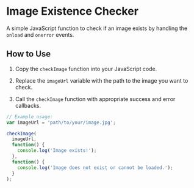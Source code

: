 # Image Existence Checker 

A simple JavaScript function to check if an image exists by handling the `onload` and `onerror` events.  
   
## How to Use    
    
1. Copy the `checkImage` function into your JavaScript code.     
 
2. Replace the `imageUrl` variable with the path to the image you want to check.

3. Call the `checkImage` function with appropriate success and error callbacks.

```javascript
// Example usage:
var imageUrl = 'path/to/your/image.jpg';

checkImage(
  imageUrl,
  function() {
    console.log('Image exists!');
  },
  function() {
    console.log('Image does not exist or cannot be loaded.');
  }
);

